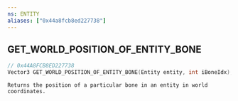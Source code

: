 ```yaml
---
ns: ENTITY
aliases: ["0x44a8fcb8ed227738"]
---
```

## GET_WORLD_POSITION_OF_ENTITY_BONE

```c
// 0x44A8FCB8ED227738
Vector3 GET_WORLD_POSITION_OF_ENTITY_BONE(Entity entity, int iBoneIdx);
```

```
Returns the position of a particular bone in an entity in world coordinates.
```
